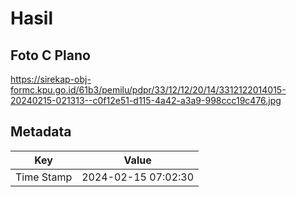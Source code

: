 # Hasil

## Foto C Plano

https://sirekap-obj-formc.kpu.go.id/61b3/pemilu/pdpr/33/12/12/20/14/3312122014015-20240215-021313--c0f12e51-d115-4a42-a3a9-998ccc19c476.jpg


## Metadata

| Key        | Value               |
| ---------- | ------------------- |
| Time Stamp | 2024-02-15 07:02:30 |



